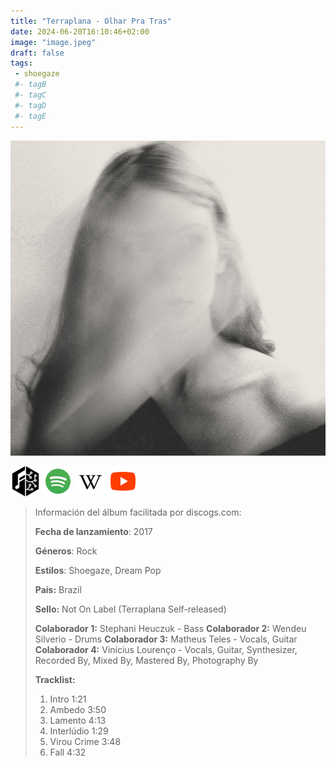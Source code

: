 ```yaml
---
title: "Terraplana - Olhar Pra Tras"
date: 2024-06-20T16:10:46+02:00
image: "image.jpeg"
draft: false
tags:
 - shoegaze
 #- tagB
 #- tagC
 #- tagD
 #- tagE
---
```

![cover](image.jpeg (terraplana - olhar-pra-tras))
 
[![musicbrainz](../links/svg/musicbrainz.png (musicbrainz))](https://musicbrainz.org/release/daf1d632-7509-4b61-bad2-9aeb9ccb6b45)
[![spotify](../links/svg/spotify.png (putify))](https://open.spotify.com/album/1docUvWidO7gDyUNB2DUOL)
[![wikipedia](../links/svg/wikipedia.png (wikipedia))](error)
[![youtube](../links/svg/youtube.png (youtube))](https://www.youtube.com/playlist?list=PLvsYXqtYjMYdYJa-7XcNY_GvE-6yE3Izp)
 
<!-- [![bandcamp](../links/svg/bandcamp.png (bandcamp))]() -->
<!-- [![discogs](../links/svg/discogs.png (discogs))]() -->
<!-- [![lastfm](../links/svg/lastfm.png (lastfm))]() -->
 
> Información del álbum facilitada por discogs.com:
> 
> **Fecha de lanzamiento**: 2017
> 
> **Géneros**: Rock
> 
> **Estilos**: Shoegaze, Dream Pop
> 
> **Pais:** Brazil
> 
> **Sello:** Not On Label (Terraplana Self-released)
> 
> **Colaborador 1:** Stephani Heuczuk - Bass
> **Colaborador 2:** Wendeu Silverio - Drums
> **Colaborador 3:** Matheus Teles - Vocals, Guitar
> **Colaborador 4:** Vinícius Lourenço - Vocals, Guitar, Synthesizer, Recorded By, Mixed By, Mastered By, Photography By
> 
> 
> **Tracklist:**
> 
>   1. Intro    1:21
>   2. Ambedo    3:50
>   3. Lamento    4:13
>   4. Interlúdio    1:29
>   5. Virou Crime    3:48
>   6. Fall    4:32
> 
> 
> 
